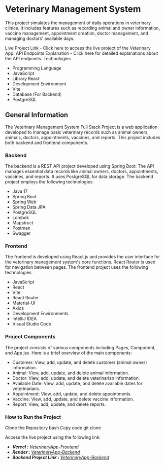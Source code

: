 # Veterinary Management System

This project simulates the management of daily operations in veterinary clinics. It includes features such as recording animal and owner information, vaccine management, appointment creation, doctor management, and managing doctors' available days.

Live Project Link - Click here to access the live project of the Veterinary App.
API Endpoints Explanation - Click here for detailed explanations about the API endpoints.
Technologies

- Programming Language
- JavaScript
- Library
React
- Development Environment
- Vite
- Database (For Backend)
- PostgreSQL

## General Information

The Veterinary Management System Full Stack Project is a web application developed to manage basic veterinary records such as animal owners, animals, doctors, appointments, vaccines, and reports. This project includes both backend and frontend components.

### Backend
The backend is a REST API project developed using Spring Boot. The API manages essential data records like animal owners, doctors, appointments, vaccines, and reports. It uses PostgreSQL for data storage. The backend project employs the following technologies:

- Java 17
- Spring Boot
- Spring Web
- Spring Data JPA
- PostgreSQL
- Lombok
- Mapstruct
- Postman
- Swagger

### Frontend
The frontend is developed using React.js and provides the user interface for the veterinary management system's core functions. React Router is used for navigation between pages. The frontend project uses the following technologies:

- JavaScript
- React
- Vite
- React Router
- Material-UI
- Axios
- Development Environments
- IntelliJ IDEA
- Visual Studio Code

### Project Components

The project consists of various components including Pages, Component, and App.jsx. Here is a brief overview of the main components:

- Customer: View, add, update, and delete customer (animal owner) information.
- Animal: View, add, update, and delete animal information.
- Doctor: View, add, update, and delete veterinarian information.
- Available Date: View, add, update, and delete available dates for veterinarians.
- Appointment: View, add, update, and delete appointments.
- Vaccine: View, add, update, and delete vaccine information.
- Report: View, add, update, and delete reports.

### How to Run the Project

Clone the Repository
bash
Copy code
git clone <repository-url>



Access the live project using the following link: 
* _**Vercel :** [VeterineryApp-Frontend]()_
* _**Render :** [VeterineryApp-Backend](https://vetmanagementsystem.onrender.com)_
* _**Backend Project Link :** [VeterineryApp-Backend](https://github.com/Ulku-dur/Project-3)_





